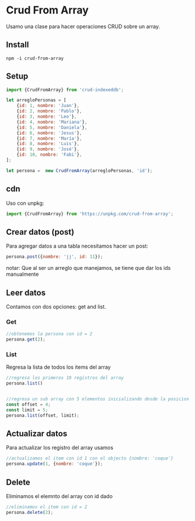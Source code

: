 # Crud From Array

Usamo una clase para hacer operaciones CRUD sobre un array.

## Install
```
npm -i crud-from-array
```


## Setup


```js
import {CrudFromArray} from 'crud-indexeddb';

let arregloPersonas = [
    {id: 1, nombre: 'Juan'},
    {id: 2, nombre: 'Pablo'},
    {id: 3, nombre: 'Leo'},
    {id: 4, nombre: 'Mariana'},
    {id: 5, nombre: 'Daniela'},
    {id: 6, nombre: 'Jesus'},
    {id: 7, nombre: 'María'},
    {id: 8, nombre: 'Luis'},
    {id: 9, nombre: 'José'},
    {id: 10, nombre: 'Fabi'},
];

let persona =  new CrudFromArray(arregloPersonas, 'id');

```
## cdn

Uso con unpkg:
```js
import {CrudFromArray} from 'https://unpkg.com/crud-from-array';
```

## Crear datos (post)

Para agregar datos a una tabla necesitamos hacer un post:
```js
persona.post({nombre: 'jj', id: 11});
```

notar: Que al ser un arreglo que manejamos, se tiene que dar los ids manualmente


## Leer datos

Contamos con dos opciones: get and list.

### Get 


```js
//obtenemos la persona con id = 2
persona.get(2);
```

### List
Regresa la lista de todos los items del array

```js
//regresa los primeros 10 registros del array
persona.list()


//regresa un sub array con 5 elementos inicializando desde la posicion 4
const offset = 4;
const limit = 5; 
persona.list(offset, limit);
```


## Actualizar datos

Para actualizar los registro del array usamos

```js
//actualizamos el item con id 1 con el objecto {nombre: 'coque'}
persona.update(1, {nombre: 'coque'});
```
 
## Delete

Eliminamos el elemnto del array con id dado
```js
//eliminamos el item con id = 2
persona.delete(2);
```


